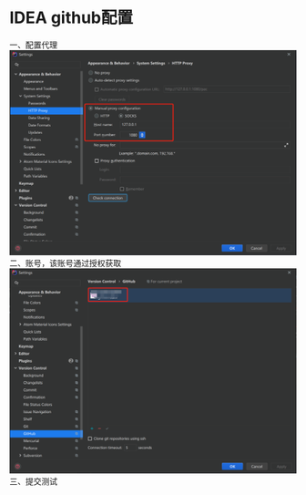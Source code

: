 #   IDEA github配置
一、配置代理
![http-proxy](./assets/idea-github-1609914940441.png)
二、账号，该账号通过授权获取
![github-account.png](./assets/idea-github-1609915092854.png)
三、提交测试